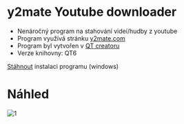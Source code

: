 # y2mate Youtube downloader

- Nenáročný program na stahování videí/hudby z youtube
- Program využívá stránku [y2mate.com](https://www.y2mate.com/)
- Program byl vytvořen v [QT creatoru](https://www.qt.io/product/development-tools)
- Verze knihovny: QT6

[Stáhnout](https://github.com/RxiPland/y2mate_desktop/releases/download/v1.1.0/y2mate_setup.exe) instalaci programu (windows)

# Náhled

![1](https://user-images.githubusercontent.com/82058894/187072600-88860a1a-0dcc-42f0-aae7-57e60738c0cd.png)
